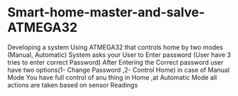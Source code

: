 # Smart-home-master-and-salve-ATMEGA32
Developing a system Using ATMEGA32 that controls home by two modes (Manual, Automatic)
System asks your User to Enter password (User have 3 tries to enter correct Password)
After Entering the Correct password user have two options(1- Change Password ,2- Control Home)
in case of Manual Mode You have full control of anu thing in Home ,at Automatic Mode all actions are taken based on sensor Readings
